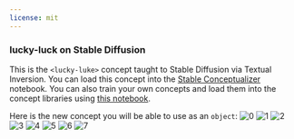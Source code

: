 ```yaml
---
license: mit
---
```

### lucky-luck on Stable Diffusion
This is the `<lucky-luke>` concept taught to Stable Diffusion via Textual Inversion. You can load this concept into the [Stable Conceptualizer](https://colab.research.google.com/github/huggingface/notebooks/blob/main/diffusers/stable_conceptualizer_inference.ipynb) notebook. You can also train your own concepts and load them into the concept libraries using [this notebook](https://colab.research.google.com/github/huggingface/notebooks/blob/main/diffusers/sd_textual_inversion_training.ipynb).

Here is the new concept you will be able to use as an `object`:
![<lucky-luke> 0](https://huggingface.co/sd-concepts-library/lucky-luck/resolve/main/concept_images/1.jpeg)
![<lucky-luke> 1](https://huggingface.co/sd-concepts-library/lucky-luck/resolve/main/concept_images/5.jpeg)
![<lucky-luke> 2](https://huggingface.co/sd-concepts-library/lucky-luck/resolve/main/concept_images/7.jpeg)
![<lucky-luke> 3](https://huggingface.co/sd-concepts-library/lucky-luck/resolve/main/concept_images/3.jpeg)
![<lucky-luke> 4](https://huggingface.co/sd-concepts-library/lucky-luck/resolve/main/concept_images/2.jpeg)
![<lucky-luke> 5](https://huggingface.co/sd-concepts-library/lucky-luck/resolve/main/concept_images/6.jpeg)
![<lucky-luke> 6](https://huggingface.co/sd-concepts-library/lucky-luck/resolve/main/concept_images/0.jpeg)
![<lucky-luke> 7](https://huggingface.co/sd-concepts-library/lucky-luck/resolve/main/concept_images/4.jpeg)

